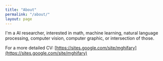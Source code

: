 ```yaml
---
title: "About"
permalink: "/about/"
layout: page
---
```


I'm a AI researcher, interested in math, machine learning, natural language processing, computer vision, computer graphic, or intersection of those.

For a more detailed CV: [https://sites.google.com/site/mghifary](https://sites.google.com/site/mghifary)
